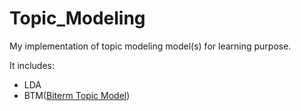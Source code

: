 # Topic_Modeling

My implementation of topic modeling model(s) for learning purpose.

It includes:
+ LDA
+ BTM([Biterm Topic Model](http://citeseerx.ist.psu.edu/viewdoc/download?doi=10.1.1.402.4032&rep=rep1&type=pdf "Biterm "))
